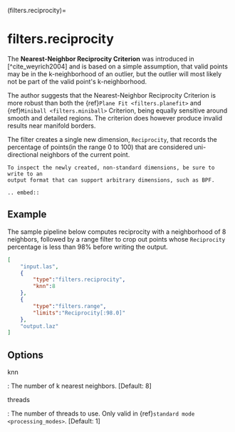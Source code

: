 (filters.reciprocity)=

# filters.reciprocity

The **Nearest-Neighbor Reciprocity Criterion** was introduced in [^cite_weyrich2004]
and is based on a simple assumption, that valid points may be in the
k-neighborhood of an outlier, but the outlier will most likely not be part of
the valid point's k-neighborhood.

The author suggests that the Nearest-Neighbor Reciprocity Criterion is more
robust than both the {ref}`Plane Fit <filters.planefit>` and {ref}`Miniball
<filters.miniball>` Criterion, being equally sensitive around smooth and
detailed regions. The criterion does however produce invalid results near
manifold borders.

The filter creates a single new dimension, `Reciprocity`, that records the
percentage of points(in the range 0 to 100) that are considered uni-directional
neighbors of the current point.

```{note}
To inspect the newly created, non-standard dimensions, be sure to write to an
output format that can support arbitrary dimensions, such as BPF.
```

```{eval-rst}
.. embed::
```

## Example

The sample pipeline below computes reciprocity with a neighborhood of 8
neighbors, followed by a range filter to crop out points whose `Reciprocity`
percentage is less than 98% before writing the output.

```json
[
    "input.las",
    {
        "type":"filters.reciprocity",
        "knn":8
    },
    {
        "type":"filters.range",
        "limits":"Reciprocity[:98.0]"
    },
    "output.laz"
]
```

## Options

knn

: The number of k nearest neighbors. \[Default: 8\]

threads

: The number of threads to use. Only valid in {ref}`standard mode <processing_modes>`. \[Default: 1\]

```{include} filter_opts.md
```
